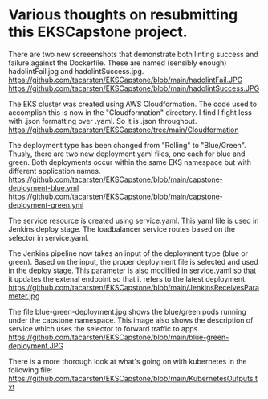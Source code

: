 # Various thoughts on resubmitting this EKSCapstone project.  

There are two new screeenshots that demonstrate both linting success and failure against the Dockerfile.  These are named (sensibly enough) hadolintFail.jpg and hadolintSuccess.jpg.  
https://github.com/tacarsten/EKSCapstone/blob/main/hadolintFail.JPG
https://github.com/tacarsten/EKSCapstone/blob/main/hadolintSuccess.JPG

The EKS cluster was created using AWS Cloudformation.   The code used to accomplish this is now in the "Cloudformation" directory. I find I fight less with .json formatting over .yaml.  So it is .json throughout.  
https://github.com/tacarsten/EKSCapstone/tree/main/Cloudformation


The deployment type has been changed from "Rolling" to "Blue/Green".  Thusly, there are two new deployment yaml files, one each for blue and green. Both deployments occur within the same EKS namespace but with different application names. 
https://github.com/tacarsten/EKSCapstone/blob/main/capstone-deployment-blue.yml
https://github.com/tacarsten/EKSCapstone/blob/main/capstone-deployment-green.yml

The service resource is created using service.yaml. This yaml file is used in Jenkins deploy stage. The loadbalancer service routes based on the selector in service.yaml.

The Jenkins pipeline now takes an input of the deployment type (blue or green). Based on the input, the proper deployment file is selected and used in the deploy stage. This parameter is also modified in service.yaml so that it updates the extenal endpoint so that it refers to the latest deployment.
https://github.com/tacarsten/EKSCapstone/blob/main/JenkinsReceivesParameter.jpg

The file blue-green-deployment.jpg shows the blue/green pods running under the capstone namespace. This image also shows the description of service which uses the selector to forward traffic to apps.
https://github.com/tacarsten/EKSCapstone/blob/main/blue-green-deployment.JPG


There is a more thorough look at what's going on with kubernetes in the following file:  
https://github.com/tacarsten/EKSCapstone/blob/main/KubernetesOutputs.txt

